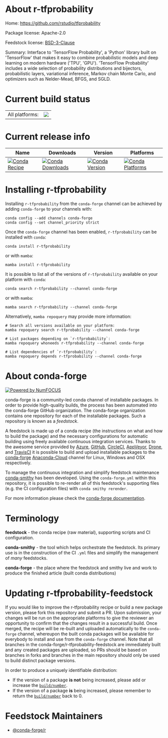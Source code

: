 About r-tfprobability
=====================

Home: https://github.com/rstudio/tfprobability

Package license: Apache-2.0

Feedstock license: [BSD-3-Clause](https://github.com/conda-forge/r-tfprobability-feedstock/blob/main/LICENSE.txt)

Summary: Interface to 'TensorFlow Probability', a 'Python' library built on 'TensorFlow' that makes it easy to combine probabilistic models and deep learning on modern hardware ('TPU', 'GPU'). 'TensorFlow Probability' includes a wide selection of probability distributions and bijectors, probabilistic layers, variational inference, Markov chain Monte Carlo, and optimizers such as Nelder-Mead, BFGS, and SGLD.

Current build status
====================


<table><tr><td>All platforms:</td>
    <td>
      <a href="https://dev.azure.com/conda-forge/feedstock-builds/_build/latest?definitionId=11151&branchName=main">
        <img src="https://dev.azure.com/conda-forge/feedstock-builds/_apis/build/status/r-tfprobability-feedstock?branchName=main">
      </a>
    </td>
  </tr>
</table>

Current release info
====================

| Name | Downloads | Version | Platforms |
| --- | --- | --- | --- |
| [![Conda Recipe](https://img.shields.io/badge/recipe-r--tfprobability-green.svg)](https://anaconda.org/conda-forge/r-tfprobability) | [![Conda Downloads](https://img.shields.io/conda/dn/conda-forge/r-tfprobability.svg)](https://anaconda.org/conda-forge/r-tfprobability) | [![Conda Version](https://img.shields.io/conda/vn/conda-forge/r-tfprobability.svg)](https://anaconda.org/conda-forge/r-tfprobability) | [![Conda Platforms](https://img.shields.io/conda/pn/conda-forge/r-tfprobability.svg)](https://anaconda.org/conda-forge/r-tfprobability) |

Installing r-tfprobability
==========================

Installing `r-tfprobability` from the `conda-forge` channel can be achieved by adding `conda-forge` to your channels with:

```
conda config --add channels conda-forge
conda config --set channel_priority strict
```

Once the `conda-forge` channel has been enabled, `r-tfprobability` can be installed with `conda`:

```
conda install r-tfprobability
```

or with `mamba`:

```
mamba install r-tfprobability
```

It is possible to list all of the versions of `r-tfprobability` available on your platform with `conda`:

```
conda search r-tfprobability --channel conda-forge
```

or with `mamba`:

```
mamba search r-tfprobability --channel conda-forge
```

Alternatively, `mamba repoquery` may provide more information:

```
# Search all versions available on your platform:
mamba repoquery search r-tfprobability --channel conda-forge

# List packages depending on `r-tfprobability`:
mamba repoquery whoneeds r-tfprobability --channel conda-forge

# List dependencies of `r-tfprobability`:
mamba repoquery depends r-tfprobability --channel conda-forge
```


About conda-forge
=================

[![Powered by
NumFOCUS](https://img.shields.io/badge/powered%20by-NumFOCUS-orange.svg?style=flat&colorA=E1523D&colorB=007D8A)](https://numfocus.org)

conda-forge is a community-led conda channel of installable packages.
In order to provide high-quality builds, the process has been automated into the
conda-forge GitHub organization. The conda-forge organization contains one repository
for each of the installable packages. Such a repository is known as a *feedstock*.

A feedstock is made up of a conda recipe (the instructions on what and how to build
the package) and the necessary configurations for automatic building using freely
available continuous integration services. Thanks to the awesome service provided by
[Azure](https://azure.microsoft.com/en-us/services/devops/), [GitHub](https://github.com/),
[CircleCI](https://circleci.com/), [AppVeyor](https://www.appveyor.com/),
[Drone](https://cloud.drone.io/welcome), and [TravisCI](https://travis-ci.com/)
it is possible to build and upload installable packages to the
[conda-forge](https://anaconda.org/conda-forge) [Anaconda-Cloud](https://anaconda.org/)
channel for Linux, Windows and OSX respectively.

To manage the continuous integration and simplify feedstock maintenance
[conda-smithy](https://github.com/conda-forge/conda-smithy) has been developed.
Using the ``conda-forge.yml`` within this repository, it is possible to re-render all of
this feedstock's supporting files (e.g. the CI configuration files) with ``conda smithy rerender``.

For more information please check the [conda-forge documentation](https://conda-forge.org/docs/).

Terminology
===========

**feedstock** - the conda recipe (raw material), supporting scripts and CI configuration.

**conda-smithy** - the tool which helps orchestrate the feedstock.
                   Its primary use is in the construction of the CI ``.yml`` files
                   and simplify the management of *many* feedstocks.

**conda-forge** - the place where the feedstock and smithy live and work to
                  produce the finished article (built conda distributions)


Updating r-tfprobability-feedstock
==================================

If you would like to improve the r-tfprobability recipe or build a new
package version, please fork this repository and submit a PR. Upon submission,
your changes will be run on the appropriate platforms to give the reviewer an
opportunity to confirm that the changes result in a successful build. Once
merged, the recipe will be re-built and uploaded automatically to the
`conda-forge` channel, whereupon the built conda packages will be available for
everybody to install and use from the `conda-forge` channel.
Note that all branches in the conda-forge/r-tfprobability-feedstock are
immediately built and any created packages are uploaded, so PRs should be based
on branches in forks and branches in the main repository should only be used to
build distinct package versions.

In order to produce a uniquely identifiable distribution:
 * If the version of a package **is not** being increased, please add or increase
   the [``build/number``](https://docs.conda.io/projects/conda-build/en/latest/resources/define-metadata.html#build-number-and-string).
 * If the version of a package **is** being increased, please remember to return
   the [``build/number``](https://docs.conda.io/projects/conda-build/en/latest/resources/define-metadata.html#build-number-and-string)
   back to 0.

Feedstock Maintainers
=====================

* [@conda-forge/r](https://github.com/conda-forge/r/)

